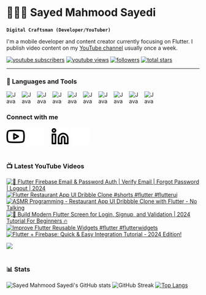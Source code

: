 # 👨🏻‍💻 Sayed Mahmood Sayedi

**`Digital Craftsman (Developer/YouTuber)`**

I'm a mobile developer and content creator currently focusing on Flutter. I publish video content on my [YouTube channel](https://www.youtube.com/@sm-sayedi?sub_confirmation=1) usually once a week.

   <p align="left">
      <a href="https://www.youtube.com/@sm-sayedi?sub_confirmation=1">
         <img alt="youtube subscribers" title="Subscribe to my YouTube channel" src="https://custom-icon-badges.demolab.com/youtube/channel/subscribers/UCENW7Isymv1R7Q6zVDDtteg?color=%23E05D44&label=SUBSCRIBE&logo=video&logoColor=white&style=for-the-badge&labelColor=CE4630"/></a> 
      <a href="https://www.youtube.com/@sm-sayedi">
         <img alt="youtube views" title="YouTube views" src="https://custom-icon-badges.demolab.com/youtube/channel/views/UCENW7Isymv1R7Q6zVDDtteg?color=%23E1AD0E&logo=eye&logoColor=white&style=for-the-badge&labelColor=C79600"/></a> 
      <a href="https://github.com/sm-sayedi?tab=followers">
         <img alt="followers" title="Follow me on Github" src="https://custom-icon-badges.demolab.com/github/followers/sm-sayedi?color=236ad3&labelColor=1155ba&style=for-the-badge&logo=person-add&label=Follow&logoColor=white"/></a>
      <a href="https://github.com/sm-sayedi?tab=repositories&sort=stargazers">
         <img alt="total stars" title="Total stars on GitHub" src="https://custom-icon-badges.demolab.com/github/stars/sm-sayedi?color=55960c&style=for-the-badge&labelColor=488207&logo=star"/></a>
   </p>

---

### 🧰 Languages and Tools

<img align="left" alt="Java" width="30px" style="padding-right:10px;" src="https://cdn.jsdelivr.net/gh/devicons/devicon/icons/flutter/flutter-original.svg"/>
<img align="left" alt="Java" width="30px" style="padding-right:10px;" src="https://cdn.jsdelivr.net/gh/devicons/devicon/icons/dart/dart-original.svg"/>
<img align="left" alt="Java" width="30px" style="padding-right:10px;" src="https://cdn.jsdelivr.net/gh/devicons/devicon/icons/vscode/vscode-original.svg"/>
<img align="left" alt="Java" width="30px" style="padding-right:10px;" src="https://cdn.jsdelivr.net/gh/devicons/devicon/icons/firebase/firebase-plain.svg"/>
<img align="left" alt="Java" width="30px" style="padding-right:10px;" src="https://cdn.jsdelivr.net/gh/devicons/devicon/icons/java/java-original.svg"/>
<img align="left" alt="Java" width="30px" style="padding-right:10px;" src="https://cdn.jsdelivr.net/gh/devicons/devicon/icons/mysql/mysql-original.svg"/>
<img align="left" alt="Java" width="30px" style="padding-right:10px;" src="https://cdn.jsdelivr.net/gh/devicons/devicon/icons/sqlite/sqlite-original.svg"/>
<img align="left" alt="Java" width="30px" style="padding-right:10px;" src="https://cdn.jsdelivr.net/gh/devicons/devicon/icons/git/git-original.svg"/>
<img align="left" alt="Java" width="30px" style="padding-right:10px;" src="https://cdn.jsdelivr.net/gh/devicons/devicon/icons/github/github-original.svg"/>
<img align="left" alt="Java" width="30px" style="padding-right:10px;" src="https://cdn.jsdelivr.net/gh/devicons/devicon/icons/figma/figma-original.svg"/>
<br/>
<br/>

### Connect with me

[![website](./img/youtube-light.svg)](https://youtube.com/@sm-sayedi#gh-light-mode-only)
[![website](./img/youtube-dark.svg)](https://youtube.com/@sm-sayedi#gh-dark-mode-only)
&nbsp;&nbsp;
[![website](./img/linkedin-light.svg)](https://linkedin.com/in/sm-sayedi#gh-light-mode-only)
[![website](./img/linkedin-dark.svg)](https://linkedin.com/in/sm-sayedi#gh-dark-mode-only)
&nbsp;&nbsp;

#

### 📺 Latest YouTube Videos

<!-- BEGIN YOUTUBE-CARDS -->
[![🔐 Flutter Firebase Email & Password Auth | Verify Email | Forgot Password | Logout | 2024](https://ytcards.demolab.com/?id=ldahqcJ9pxM&title=%F0%9F%94%90+Flutter+Firebase+Email+%26+Password+Auth+%7C+Verify+Email+%7C+Forgot+Password+%7C+Logout+%7C+2024&lang=en&timestamp=1708628729&background_color=%230d1117&title_color=%23ffffff&stats_color=%23dedede&max_title_lines=1&width=250&border_radius=5 "🔐 Flutter Firebase Email & Password Auth | Verify Email | Forgot Password | Logout | 2024")](https://www.youtube.com/watch?v=ldahqcJ9pxM)
[![Flutter Restaurant App UI Dribble Clone #shorts #flutter #flutterui](https://ytcards.demolab.com/?id=yBn5ZpTn5EI&title=Flutter+Restaurant+App+UI+Dribble+Clone+%23shorts+%23flutter+%23flutterui&lang=en&timestamp=1708416511&background_color=%230d1117&title_color=%23ffffff&stats_color=%23dedede&max_title_lines=1&width=250&border_radius=5 "Flutter Restaurant App UI Dribble Clone #shorts #flutter #flutterui")](https://www.youtube.com/watch?v=yBn5ZpTn5EI)
[![ASMR Programming - Restaurant App UI Dribbble Clone with Flutter - No Talking](https://ytcards.demolab.com/?id=XGX5mvnuSfE&title=ASMR+Programming+-+Restaurant+App+UI+Dribbble+Clone+with+Flutter+-+No+Talking&lang=en&timestamp=1707976224&background_color=%230d1117&title_color=%23ffffff&stats_color=%23dedede&max_title_lines=1&width=250&border_radius=5 "ASMR Programming - Restaurant App UI Dribbble Clone with Flutter - No Talking")](https://www.youtube.com/watch?v=XGX5mvnuSfE)
[![📱 Build Modern Flutter Screen for Login, Signup, and Validation | 2024 Tutorial For Beginners 🔥](https://ytcards.demolab.com/?id=so74QUTUmdE&title=%F0%9F%93%B1+Build+Modern+Flutter+Screen+for+Login%2C+Signup%2C+and+Validation+%7C+2024+Tutorial+For+Beginners+%F0%9F%94%A5&lang=en&timestamp=1706775293&background_color=%230d1117&title_color=%23ffffff&stats_color=%23dedede&max_title_lines=1&width=250&border_radius=5 "📱 Build Modern Flutter Screen for Login, Signup, and Validation | 2024 Tutorial For Beginners 🔥")](https://www.youtube.com/watch?v=so74QUTUmdE)
[![Improve Flutter Reusable Widgets #flutter #flutterwidgets](https://ytcards.demolab.com/?id=rc5NM-ePVj8&title=Improve+Flutter+Reusable+Widgets+%23flutter+%23flutterwidgets&lang=en&timestamp=1706388935&background_color=%230d1117&title_color=%23ffffff&stats_color=%23dedede&max_title_lines=1&width=250&border_radius=5 "Improve Flutter Reusable Widgets #flutter #flutterwidgets")](https://www.youtube.com/watch?v=rc5NM-ePVj8)
[![Flutter + Firebase: Quick & Easy Integration Tutorial - 2024 Edition!](https://ytcards.demolab.com/?id=q629zgx2BYo&title=Flutter+%2B+Firebase%3A+Quick+%26+Easy+Integration+Tutorial+-+2024+Edition%21&lang=en&timestamp=1706169601&background_color=%230d1117&title_color=%23ffffff&stats_color=%23dedede&max_title_lines=1&width=250&border_radius=5 "Flutter + Firebase: Quick & Easy Integration Tutorial - 2024 Edition!")](https://www.youtube.com/watch?v=q629zgx2BYo)
<!-- END YOUTUBE-CARDS -->

[<img src="https://custom-icon-badges.demolab.com/badge/-Subscribe%20For%20More-red?style=for-the-badge&logo=video&logoColor=white"/>](https://www.youtube.com/@sm-sayedi?sub_confirmation=1)

#

### 📊 Stats

![Sayed Mahmood Sayedi's GitHub stats](https://github-readme-stats.vercel.app/api?username=sm-sayedi&theme=shadow_blue&show_icons=true)
![GitHub Streak](https://streak-stats.demolab.com?user=sm-sayedi&theme=shadow_blue&border_radius=4.5)
[![Top Langs](https://github-readme-stats.vercel.app/api/top-langs/?username=sm-sayedi&layout=compact&theme=shadow_blue)](https://github.com/anuraghazra/github-readme-stats)


<!-- <img alt="Coding" width="400" src="https://miro.medium.com/v2/resize:fit:720/format:webp/0*7Q3yvSIv_t0ioJ-Z.gif"/>-->
